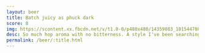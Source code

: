 ```yaml
---
layout: beer
title: Batch juicy as phuck dark
score: 8
img: https://scontent.xx.fbcdn.net/v/t1.0-0/p480x480/14359083_10154470824703745_1117717087850964481_n.jpg?oh=8a4f3df20df26ca6c0e1c99a7083b657&oe=58DBB29B
desc: So much hop aroma with no bitterness. A style I've been searching for but it could be more balanced
permalink: /beer/:title.html
---
```

